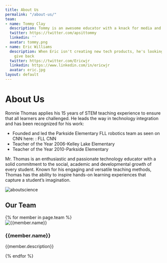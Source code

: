 ```yaml
---
title: About Us
permalink: "/about-us/"
team:
- name: Tommy Clay
  description: Tommy is an awesome educator with a knack for media and design
  twitter: https://twitter.com/apsittommy
  linkedin: ''
  avatar: tommy.png
- name: Eric Williams
  description: When Eric isn't creating new tech products, he's looking for ways to
    give back
  twitter: https://twitter.com/Ericwjr
  linkedin: https://www.linkedin.com/in/ericwjr
  avatar: eric.jpg
layout: default
---
```


<div class = 'bright'>
  <h1>About Us</h1>
  <div class = 'flex'>
    <div class = 'duo'>
        <p>Ronnie Thomas applies his 15 years of STEM teaching experience to ensure that all learners are challenged. He leads the way in technology integration and has been recognized for his work:</p>
        <ul>
          <li>Founded and led the Parkside Elementary FLL robotics team as seen on CNN here: : FLL CNN</li>
          <li>Teacher of the Year 2006-Kelley Lake Elementary</li>
          <li>Teacher of the Year 2010-Parkside Elementary</li>
        </ul>
        <p> Mr. Thomas is an enthusiastic and passionate technology educator with a solid commitment to the social, academic and developmental growth of every student. Known for his engaging and versatile teaching methods, Thomas has the ability to inspire hands-on learning experiences that capture a student’s imagination.</p>
    </div>
    <div class = 'duo'>
        <img src = '{{site.baseurl}}/assets/aboutscience.jpg' alt = 'aboutscience'>
    </div>
  </div>
</div>
<div class = 'main'>
  <h2>Our Team</h2>
  <div class = 'flex team'>
    {% for member in page.team %}
      <div class = 'duo member'>
        <img src = '{{site.baseurl}}/assets/{{member.avatar}}' alt = '{{member.name}}'>
        <h3>{{member.name}}</h3>
        <div class = 'icons'>
          <span><a href = '{{member.linkedin}}' target = '_blank' class = 'linkedin'><i class = 'icon icon-linkedin'></i></a></span>
          <span><a href = '{{member.twitter}}' target = '_blank' class = 'twitter'><i class = 'icon icon-twitter'></i></a></span>
        </div>
        <p>{{member.description}}</p>
      </div> 
    {% endfor %}
  </div>
</div>